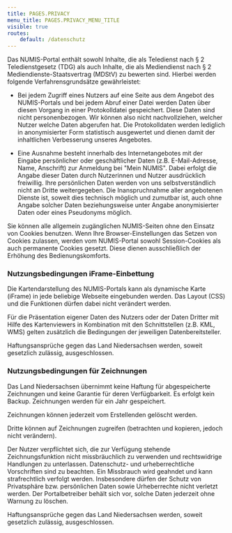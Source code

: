 ```yaml
---
title: PAGES.PRIVACY
menu_title: PAGES.PRIVACY_MENU_TITLE
visible: true
routes:
    default: /datenschutz
---
```


Das NUMIS-Portal enthält sowohl Inhalte, die als Teledienst nach § 2 Teledienstgesetz (TDG) als auch Inhalte, die als Mediendienst nach § 2 Mediendienste-Staatsvertrag (MDStV) zu bewerten sind. Hierbei werden folgende Verfahrensgrundsätze gewährleistet:

* Bei jedem Zugriff eines Nutzers auf eine Seite aus dem Angebot des NUMIS-Portals und bei jedem Abruf einer Datei werden Daten über diesen Vorgang in einer Protokolldatei gespeichert. Diese Daten sind nicht personenbezogen. Wir können also nicht nachvollziehen, welcher Nutzer welche Daten abgerufen hat. Die Protokolldaten werden lediglich in anonymisierter Form statistisch ausgewertet und dienen damit der inhaltlichen Verbesserung unseres Angebotes.

* Eine Ausnahme besteht innerhalb des Internetangebotes mit der Eingabe persönlicher oder geschäftlicher Daten (z.B. E-Mail-Adresse, Name, Anschrift) zur Anmeldung bei "Mein NUMIS". Dabei erfolgt die Angabe dieser Daten durch Nutzerinnen und Nutzer ausdrücklich freiwillig. Ihre persönlichen Daten werden von uns selbstverständlich nicht an Dritte weitergegeben. Die Inanspruchnahme aller angebotenen Dienste ist, soweit dies technisch möglich und zumutbar ist, auch ohne Angabe solcher Daten beziehungsweise unter Angabe anonymisierter Daten oder eines Pseudonyms möglich.

Sie können alle allgemein zugänglichen NUMIS-Seiten ohne den Einsatz von Cookies benutzen. Wenn Ihre Browser-Einstellungen das Setzen von Cookies zulassen, werden vom NUMIS-Portal sowohl Session-Cookies als auch permanente Cookies gesetzt. Diese dienen ausschließlich der Erhöhung des Bedienungskomforts.

### Nutzungsbedingungen iFrame-Einbettung

Die Kartendarstellung des NUMIS-Portals kann als dynamische Karte (iFrame) in jede beliebige Webseite eingebunden werden. Das Layout (CSS) und die Funktionen dürfen dabei nicht verändert werden.

Für die Präsentation eigener Daten des Nutzers oder der Daten Dritter mit Hilfe des Kartenviewers in Kombination mit den Schnittstellen (z.B. KML, WMS) gelten zusätzlich die Bedingungen der jeweiligen Datenbereitsteller.

Haftungsansprüche gegen das Land Niedersachsen werden, soweit gesetzlich zulässig, ausgeschlossen.

### Nutzungsbedingungen für Zeichnungen

Das Land Niedersachsen übernimmt keine Haftung für abgespeicherte Zeichnungen und keine Garantie für deren Verfügbarkeit. Es erfolgt kein Backup. Zeichnungen werden für ein Jahr gespeichert.

Zeichnungen können jederzeit vom Erstellenden gelöscht werden.

Dritte können auf Zeichnungen zugreifen (betrachten und kopieren, jedoch nicht verändern).

Der Nutzer verpflichtet sich, die zur Verfügung stehende Zeichnungsfunktion nicht missbräuchlich zu verwenden und rechtswidrige Handlungen zu unterlassen. Datenschutz- und urheberrechtliche Vorschriften sind zu beachten. Ein Missbrauch wird geahndet und kann strafrechtlich verfolgt werden. Insbesondere dürfen der Schutz von Privatsphäre bzw. persönlichen Daten sowie Urheberrechte nicht verletzt werden. Der Portalbetreiber behält sich vor, solche Daten jederzeit ohne Warnung zu löschen.

Haftungsansprüche gegen das Land Niedersachsen werden, soweit gesetzlich zulässig, ausgeschlossen.



